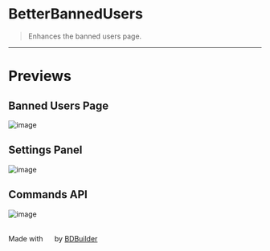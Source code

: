 # BetterBannedUsers

> Enhances the banned users page.
<hr/>


# Previews

## Banned Users Page
![image](https://raw.githubusercontent.com/Strencher/BetterDiscordStuff/master/BetterBannedUsers/assets/preview.png)
<br/>

## Settings Panel
![image](https://raw.githubusercontent.com/Strencher/BetterDiscordStuff/master/BetterBannedUsers/assets/settings.png)
<br/>

## Commands API
![image](https://raw.githubusercontent.com/Strencher/BetterDiscordStuff/master/BetterBannedUsers/assets/commands.png)

<br/>
<span>Made with <img src="https://discord.com/assets/0483f2b648dcc986d01385062052ae1c.svg" width="15" /> by <a href="https://github.com/Kyza/bdbuilder">BDBuilder</a></span>
